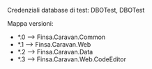 Credenziali database di test: DBOTest, DBOTest

Mappa versioni:

* *.0 --> Finsa.Caravan.Common
* *.1 --> Finsa.Caravan.Web
* *.2 --> Finsa.Caravan.Data
* *.3 --> Finsa.Caravan.Web.CodeEditor